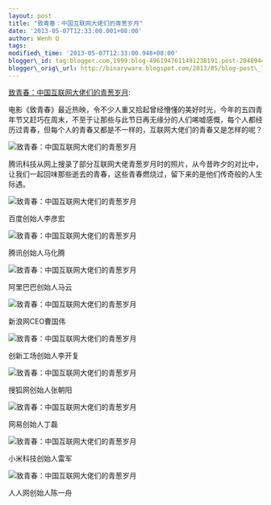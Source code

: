 ```yaml
--- 
layout: post 
title: "致青春：中国互联网大佬们的青葱岁月" 
date: '2013-05-07T12:33:00.001+08:00' 
author: Wenh Q
tags:
modified\_time: '2013-05-07T12:33:00.948+08:00' 
blogger\_id: tag:blogger.com,1999:blog-4961947611491238191.post-2048944450941678150
blogger\_orig\_url: http://binaryware.blogspot.com/2013/05/blog-post\_7.html
---
```

[致青春：中国互联网大佬们的青葱岁月](http://www.oschina.net/news/40263/for-our-memories):

电影《致青春》最近热映，令不少人重又拾起曾经懵懂的美好时光，今年的五四青年节又赶巧在周末，不至于让那些与此节日再无缘分的人们唏嘘感慨，每个人都经历过青春，但每个人的青春又都是不一样的，互联网大佬们的青春又是怎样的呢？

![致青春：中国互联网大佬们的青葱岁月](http://static.oschina.net/uploads/img/201305/06224056_VsT4.jpg "致青春：中国互联网大佬们的青葱岁月")

腾讯科技从网上搜录了部分互联网大佬青葱岁月时的照片，从今昔昨夕的对比中，让我们一起回味那些逝去的青春，这些青春燃烧过，留下来的是他们传奇般的人生际遇。

![致青春：中国互联网大佬们的青葱岁月](http://static.oschina.net/uploads/img/201305/06224056_hMhG.jpg "致青春：中国互联网大佬们的青葱岁月")

百度创始人李彦宏

![致青春：中国互联网大佬们的青葱岁月](http://static.oschina.net/uploads/img/201305/06224056_MVKA.jpg "致青春：中国互联网大佬们的青葱岁月")

腾讯创始人马化腾

![致青春：中国互联网大佬们的青葱岁月](http://static.oschina.net/uploads/img/201305/06224056_3Az7.jpg "致青春：中国互联网大佬们的青葱岁月")

阿里巴巴创始人马云

![致青春：中国互联网大佬们的青葱岁月](http://static.oschina.net/uploads/img/201305/06224056_sVSf.jpg "致青春：中国互联网大佬们的青葱岁月")

新浪网CEO曹国伟

![致青春：中国互联网大佬们的青葱岁月](http://static.oschina.net/uploads/img/201305/06224056_mtBe.jpg "致青春：中国互联网大佬们的青葱岁月")

创新工场创始人李开复

![致青春：中国互联网大佬们的青葱岁月](http://static.oschina.net/uploads/img/201305/06224056_2OhN.jpg "致青春：中国互联网大佬们的青葱岁月")

搜狐网创始人张朝阳

![致青春：中国互联网大佬们的青葱岁月](http://static.oschina.net/uploads/img/201305/06224056_2X8o.jpg "致青春：中国互联网大佬们的青葱岁月")

网易创始人丁磊

![致青春：中国互联网大佬们的青葱岁月](http://static.oschina.net/uploads/img/201305/06224056_W198.jpg "致青春：中国互联网大佬们的青葱岁月")

小米科技创始人雷军



![致青春：中国互联网大佬们的青葱岁月](http://static.oschina.net/uploads/img/201305/06224056_dtk8.jpg "致青春：中国互联网大佬们的青葱岁月")

人人网创始人陈一舟
